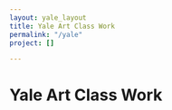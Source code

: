```yaml
---
layout: yale_layout
title: Yale Art Class Work
permalink: "/yale"
project: []

---
```

# Yale Art Class Work
